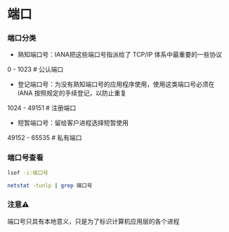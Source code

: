 # 端口


### 端口分类

* 熟知端口号：IANA把这些端口号指派给了 TCP/IP 体系中最重要的一些协议

0 - 1023            # 公认端口


* 登记端口号：为没有熟知端口号的应用程序使用，使用这类端口号必须在 IANA 按照规定的手续登记，以防止重复

1024 - 49151        # 注册端口


* 短暂端口号：留给客户进程选择短暂使用

49152 - 65535       # 私有端口


### 端口号查看

```bash
lsof -i:端口号

netstat -tunlp | grep 端口号
```


### 注意⚠️

端口号只具有本地意义，只是为了标识计算机应用层的各个进程

